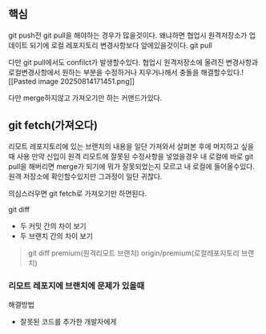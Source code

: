 ## 핵심
git push전 git pull을 해야하는 경우가 많을것이다. 왜냐하면 협업시 원격저장소가 업데이트 되기에 로컬 레포지토리 변경사항보다 앞에있을것이다.
git pull

다만 git pull에서도 confilct가 발생할수있다.
협업시 원격저장소에 올려진 변경사항과 로컬변경사항에서 원하는 부분을 수정하거나 지우거나해서 충돌을 해결할수있다.![[Pasted image 20250814171451.png]]

다만 merge하지않고 가져오기만 하는 커맨드가있다.

## git fetch(가져오다)
리모트 레포지토리에 있는 브랜치의 내용을 일단 가져와서 살펴본 후에 머지하고 싶을 때 사용
만약 신입이 원격 리모트에 잘못된 수정사항을 넣었을경우
내 로컬에 바로 git pull을 해버리면 merge가 되기에 뭐가 잘못되었는지 모르고 내 로컬에 들어올수있다. 원격 저장소에 확인할수있지만 그과정이 일단 귀찮다.

의심스러우면 git fetch로 가져오기만 하면된다.

git diff
- 두 커밋 간의 차이 보기
- 두 브랜치 간의 차이 보기
> git diff premium(원격리모트 브랜치) origin/premium(로컬레포지토리 브랜치)

### **리모트 레포지에 브랜치에 문제가 있을때**
해결방법
- 잘못된 코드를 추가한 개발자에게